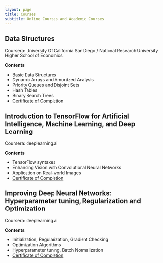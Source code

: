 ```yaml
---
layout: page
title: Courses
subtitle: Online Courses and Academic Courses
---
```



## Data Structures
Coursera: University Of California San Diego / National Research University Higher School of Economics

**Contents**
* Basic Data Structures
* Dynamic Arrays and Amortized Analysis
* Priority Queues and Disjoint Sets
* Hash Tables
* Binary Search Trees
* [Certificate of Completion](https://coursera.org/share/c5ec3d899c6fd3230e657da7ede576b0)

## Introduction to TensorFlow for Artificial Intelligence, Machine Learning, and Deep Learning
Coursera: deeplearning.ai

**Contents**
* TensorFlow syntaxes
* Enhancing Vision with Convolutional Neural Networks
* Application on Real-world Images
* [Certificate of Completion](https://coursera.org/share/c5ec3d899c6fd3230e657da7ede576b0)

## Improving Deep Neural Networks: Hyperparameter tuning, Regularization and Optimization
Coursera: deeplearning.ai

**Contents**
* Initialization, Regularization, Gradient Checking
* Optimization Algorithms
* Hyperparameter tuning, Batch Normalization
* [Certificate of Completion](https://coursera.org/share/01535bed47edb47295e5be2c7213814d)


